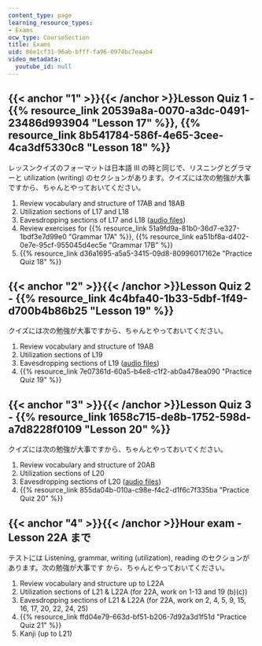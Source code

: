 ```yaml
---
content_type: page
learning_resource_types:
- Exams
ocw_type: CourseSection
title: Exams
uid: 86e1cf31-96ab-bfff-fa96-0974bc7eaab4
video_metadata:
  youtube_id: null
---
```


{{< anchor "1" >}}{{< /anchor >}}Lesson Quiz 1 - {{% resource_link 20539a8a-0070-a3dc-0491-23486d993904 "Lesson 17" %}}, {{% resource_link 8b541784-586f-4e65-3cee-4ca3df5330c8 "Lesson 18" %}}
-------------------------------------------------------------------------------------------------------------------------------------------

レッスンクイズのフォーマットは日本語 III の時と同じで、リスニングとグラマーと utilization (writing) のセクションがあります。クイズには次の勉強が大事ですから、ちゃんとやっておいてください。

1.  Review vocabulary and structure of 17AB and 18AB
2.  Utilization sections of L17 and L18
3.  Eavesdropping sections of L17 and L18 ([audio files](http://languagelab.it.ohio-state.edu/))
4.  Review exercises for {{% resource_link 51a9fd9a-81b0-36d7-e327-1bdf3e7d99e0 "Grammar 17A" %}}, {{% resource_link ea51bf8a-d402-0e7e-95cf-955045d4ec5e "Grammar 17B" %}}
5.  {{% resource_link d36a1695-a5a5-3415-09d8-80996017162e "Practice Quiz 18" %}}

{{< anchor "2" >}}{{< /anchor >}}Lesson Quiz 2 - {{% resource_link 4c4bfa40-1b33-5dbf-1f49-d700b4b86b25 "Lesson 19" %}}
---------------------------------------------------------------------------------------------

クイズには次の勉強が大事ですから、ちゃんとやっておいてください。

1.  Review vocabulary and structure of 19AB
2.  Utilization sections of L19
3.  Eavesdropping sections of L19 ([audio files](http://languagelab.it.ohio-state.edu/))
4.  {{% resource_link 7e07361d-60a5-b4e8-c1f2-ab0a478ea090 "Practice Quiz 19" %}}

{{< anchor "3" >}}{{< /anchor >}}Lesson Quiz 3 - {{% resource_link 1658c715-de8b-1752-598d-a7d8228f0109 "Lesson 20" %}}
---------------------------------------------------------------------------------------------

クイズには次の勉強が大事ですから、ちゃんとやっておいてください。

1.  Review vocabulary and structure of 20AB
2.  Utilization sections of L20
3.  Eavesdropping sections of L20 ([audio files](http://languagelab.it.ohio-state.edu/))
4.  {{% resource_link 855da04b-010a-c98e-f4c2-d1f6c7f335ba "Practice Quiz 20" %}}

{{< anchor "4" >}}{{< /anchor >}}Hour exam - Lesson 22A まで
----------------------------------------------------------

テストには Listening, grammar, writing (utilization), reading のセクションがあります。次の勉強が大事です から、ちゃんとやっておいてください。

1.  Review vocabulary and structure up to L22A
2.  Utilization sections of L21 & L22A (for 22A, work on 1-13 and 19 (b)(c))
3.  Eavesdropping sections of L21 & L22A (for 22A, work on 2, 4, 5, 9, 15, 16, 17, 20, 22, 24, 25)
4.  {{% resource_link ffd04e79-663d-bf51-b206-7d92a3d1f51d "Practice Quiz 21" %}}
5.  Kanji (up to L21)